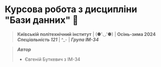 # Курсова робота з дисципліни "Бази данних" 📑

> **Київській політехнічний інститут** | (●'◡'●) | **Осінь-зима 2024**  
> ***Спеціальність 121*** | ^\_- | ***Група ІМ-34*** 

> ***Автор***
> - Євгеній Буткевич з ІМ-34
